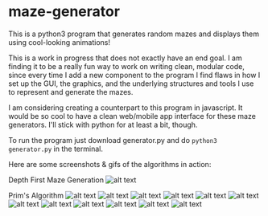 # maze-generator

This is a python3 program that generates random mazes and displays them using cool-looking animations!

This is a work in progress that does not exactly have an end goal. I am finding it to be a really fun way to work on writing clean, modular code, since every time I add a new component to the program I find flaws in how I set up the GUI, the graphics, and the underlying structures and tools I use to represent and generate the mazes.

I am considering creating a counterpart to this program in javascript. It would be so cool to have a clean web/mobile app interface for these maze generators. I'll stick with python for at least a bit, though.

To run the program just download generator.py and do ```python3 generator.py``` in the terminal.

Here are some screenshots & gifs of the algorithms in action:

Depth First Maze Generation
![alt text](https://github.com/andrewhaeffner/maze-generator/blob/master/screenshots/depthfirst.gif)

Prim's Algorithm
![alt text](https://github.com/andrewhaeffner/maze-generator/blob/master/screenshots/primsalgorithm1.png)
![alt text](https://github.com/andrewhaeffner/maze-generator/blob/master/screenshots/primsalgorithm2.png)
![alt text](https://github.com/andrewhaeffner/maze-generator/blob/master/screenshots/primsalgorithm3.png)
![alt text](https://github.com/andrewhaeffner/maze-generator/blob/master/screenshots/primsalgorithm4.png)
![alt text](https://github.com/andrewhaeffner/maze-generator/blob/master/screenshots/primsalgorithm5.png)
![alt text](https://github.com/andrewhaeffner/maze-generator/blob/master/screenshots/primsalgorithm6.png)
![alt text](https://github.com/andrewhaeffner/maze-generator/blob/master/screenshots/primsalgorithm7.png)
![alt text](https://github.com/andrewhaeffner/maze-generator/blob/master/screenshots/primsalgorithm8.png)
![alt text](https://github.com/andrewhaeffner/maze-generator/blob/master/screenshots/primsalgorithm9.png)
![alt text](https://github.com/andrewhaeffner/maze-generator/blob/master/screenshots/primsalgorithm10.png)
![alt text](https://github.com/andrewhaeffner/maze-generator/blob/master/screenshots/primsalgorithm11.png)
![alt text](https://github.com/andrewhaeffner/maze-generator/blob/master/screenshots/primsalgorithm12.png)
